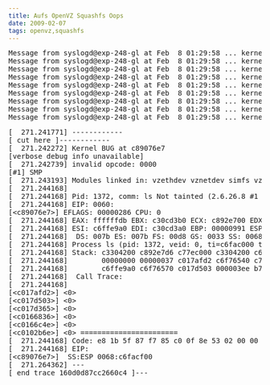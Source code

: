 ```yaml
---
title: Aufs OpenVZ Squashfs Oops 
date: 2009-02-07
tags: openvz,squashfs
---
```

<pre class="sh_sh">
Message from syslogd@exp-248-gl at Feb  8 01:29:58 ... kernel:[  271.242739] invalid opcode: 0000 [#1] SMP
Message from syslogd@exp-248-gl at Feb  8 01:29:58 ... kernel:[  271.244168] Process ls (pid: 1372, veid: 0, ti=c6fac000 task=c6f159e0 task.ti=c6fac000)
Message from syslogd@exp-248-gl at Feb  8 01:29:58 ... kernel:[  271.244168] Stack: c3304200 c892e7d6 c77ec000 c3304200 c6f765c0 c77a3748 c6f76540 c6ffe9a0
Message from syslogd@exp-248-gl at Feb  8 01:29:58 ... kernel:[  271.244168]        00000000 00000037 c017afd2 c6f76540 c77a3a18 c3301fe8 c3301000 c02845c0
Message from syslogd@exp-248-gl at Feb  8 01:29:58 ... kernel:[  271.244168]        c6ffe9a0 c6f76570 c017d503 000003ee b7faf012 c6f0eae0 c6ffe9c0 00000012
Message from syslogd@exp-248-gl at Feb  8 01:29:58 ... kernel:[  271.244168]  Call Trace:
Message from syslogd@exp-248-gl at Feb  8 01:29:58 ... kernel:[  271.244168]  [&lt;c017afd2>] &lt;0> [&lt;c017d503>] &lt;0> [&lt;c017d365>] &lt;0> [&lt;c0166836>] &lt;0> [&lt;c0166c4e>] &lt;0> [&lt;c0102b6e>] &lt;0> =======================
Message from syslogd@exp-248-gl at Feb  8 01:29:58 ... kernel:[  271.244168] Code: e8 1b 5f 87 f7 85 c0 0f 8e 53 02 00 00 8b 46 0c b9 0d 00 00 00 ba 00 e7 92 c8 83 e8 0d 89 46 0c 03 06 e8 33 eb 8a f7 85 c0 74 10 &lt;0f> 0b eb fe ba 0e e7 92 c8 89 f0 e8 0b 56 87 f7 f7 c5 04 00 00
Message from syslogd@exp-248-gl at Feb  8 01:29:58 ... kernel:[  271.244168] EIP: [&lt;c89076e7>]  SS:ESP 0068:c6facf00</pre>

<pre class="sh_sh">
[  271.241771] ------------
[ cut here ]------------
[  271.242272] Kernel BUG at c89076e7
[verbose debug info unavailable]
[  271.242739] invalid opcode: 0000
[#1] SMP
[  271.243193] Modules linked in: vzethdev vznetdev simfs vzrst vzcpt tun vzdquota vzmon vzdev xt_tcpudp xt_length ipt_ttl xt_tcpmss xt_TCPMSS iptable_mangle iptable_filter xt_multiport xt_limit xt_dscp ipt_REJECT ip_tables x_tables ipv6 ib_iser rdma_cm ib_cm iw_cm ib_sa ib_mad ib_core ib_addr iscsi_tcp libiscsi scsi_transport_iscsi serio_raw i2c_piix4 i2c_core sg nfs nfs_acl lockd sunrpc ehci_hcd usb_storage usbcore via_rhine 8139cp aufs exportfs squashfs zlib_inflate mii loop ext3 ext2 mbcache ide_disk ide_generic ide_pci_generic ide_core ata_generic ata_piix libata dock sd_mod scsi_mod jbd
[  271.244168]
[  271.244168] Pid: 1372, comm: ls Not tainted (2.6.26.8 #1 chekhov)
[  271.244168] EIP: 0060:
[&lt;c89076e7>] EFLAGS: 00000286 CPU: 0
[  271.244168] EAX: ffffffdb EBX: c30cd3b0 ECX: c892e700 EDX: ffffffdb
[  271.244168] ESI: c6ffe9a0 EDI: c30cd3a0 EBP: 00000991 ESP: c6facf00
[  271.244168]  DS: 007b ES: 007b FS: 00d8 GS: 0033 SS: 0068
[  271.244168] Process ls (pid: 1372, veid: 0, ti=c6fac000 task=c6f159e0 task.ti=c6fac000)
[  271.244168] Stack: c3304200 c892e7d6 c77ec000 c3304200 c6f765c0 c77a3748 c6f76540 c6ffe9a0
[  271.244168]        00000000 00000037 c017afd2 c6f76540 c77a3a18 c3301fe8 c3301000 c02845c0
[  271.244168]        c6ffe9a0 c6f76570 c017d503 000003ee b7faf012 c6f0eae0 c6ffe9c0 00000012
[  271.244168]  Call Trace:
[  271.244168]
[&lt;c017afd2>] &lt;0>
[&lt;c017d503>] &lt;0>
[&lt;c017d365>] &lt;0>
[&lt;c0166836>] &lt;0>
[&lt;c0166c4e>] &lt;0>
[&lt;c0102b6e>] &lt;0> =======================
[  271.244168] Code: e8 1b 5f 87 f7 85 c0 0f 8e 53 02 00 00 8b 46 0c b9 0d 00 00 00 ba 00 e7 92 c8 83 e8 0d 89 46 0c 03 06 e8 33 eb 8a f7 85 c0 74 10 &lt;0f> 0b eb fe ba 0e e7 92 c8 89 f0 e8 0b 56 87 f7 f7 c5 04 00 00
[  271.244168] EIP:
[&lt;c89076e7>]  SS:ESP 0068:c6facf00
[  271.264362] ---
[ end trace 160d0d87cc2660c4 ]---
</pre>

